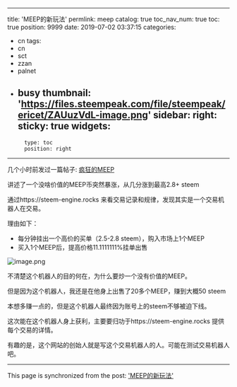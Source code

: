 
---
title: 'MEEP的新玩法'
permlink: meep
catalog: true
toc_nav_num: true
toc: true
position: 9999
date: 2019-07-02 03:37:15
categories:
- cn
tags:
- cn
- sct
- zzan
- palnet
- busy
thumbnail: 'https://files.steempeak.com/file/steempeak/ericet/ZAUuzVdL-image.png'
sidebar:
    right:
        sticky: true
widgets:
    -
        type: toc
        position: right
---


几个小时前发过一篇帖子: [疯狂的MEEP](https://busy.org/@ericet/meep-z3c93n8ba1)

讲述了一个没啥价值的MEEP币突然暴涨，从几分涨到最高2.8+ steem

通过https://steem-engine.rocks 来看交易记录和规律，发现其实是一个交易机器人在交易。

理由如下：
* 每分钟挂出一个高价的买单（2.5-2.8 steem），购入市场上1个MEEP
* 买入1个MEEP后，提高价格11.1111111%挂单出售

![image.png](https://files.steempeak.com/file/steempeak/ericet/ZAUuzVdL-image.png)

不清楚这个机器人的目的何在，为什么要炒一个没有价值的MEEP。

但是因为这个机器人，我还是在他身上出售了20多个MEEP，赚到大概50 steem

本想多赚一点的，但是这个机器人最终因为账号上的steem不够被迫下线。

这次能在这个机器人身上获利，主要要归功于https://steem-engine.rocks 提供每个交易的详情。

有趣的是，这个网站的创始人就是写这个交易机器人的人。可能在测试交易机器人吧。

- - -

This page is synchronized from the post: ['MEEP的新玩法'](https://steemit.com/@ericet/meep)
